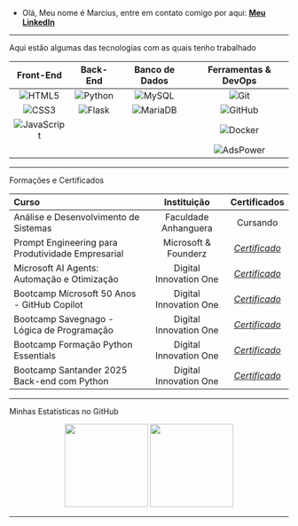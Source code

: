 - Olá,
 Meu nome é Marcius, entre em contato comigo por aqui: **[Meu LinkedIn](https://www.linkedin.com/in/marcius-ferraz/)**

---
Aqui estão algumas das tecnologias com as quais tenho trabalhado

| Front-End | Back-End | Banco de Dados | Ferramentas & DevOps |
| :---: | :---: | :---: | :---: |
| ![HTML5](https://img.shields.io/badge/-HTML5-E34F26?style=for-the-badge&logo=html5&logoColor=white) | ![Python](https://img.shields.io/badge/-Python-3776AB?style=for-the-badge&logo=python&logoColor=white) | ![MySQL](https://img.shields.io/badge/-MySQL-4479A1?style=for-the-badge&logo=mysql&logoColor=white) | ![Git](https://img.shields.io/badge/-Git-F05032?style=for-the-badge&logo=git&logoColor=white) |
| ![CSS3](https://img.shields.io/badge/-CSS3-1572B6?style=for-the-badge&logo=css3&logoColor=white) | ![Flask](https://img.shields.io/badge/-Flask-000000?style=for-the-badge&logo=flask&logoColor=white) | ![MariaDB](https://img.shields.io/badge/-MariaDB-003545?style=for-the-badge&logo=mariadb&logoColor=white) | ![GitHub](https://img.shields.io/badge/-GitHub-181717?style=for-the-badge&logo=github&logoColor=white) |
| ![JavaScript](https://img.shields.io/badge/-JavaScript-F7DF1E?style=for-the-badge&logo=javascript&logoColor=black) | | | ![Docker](https://img.shields.io/badge/-Docker-2496ED?style=for-the-badge&logo=docker&logoColor=white) |
| | | | ![AdsPower](https://img.shields.io/badge/-AdsPower-2C71F0?style=for-the-badge) |

---

Formações e Certificados

| Curso | Instituição | Certificados |
| :--- | :---: | :---: |
| Análise e Desenvolvimento de Sistemas | Faculdade Anhanguera | Cursando |
| Prompt Engineering para Produtividade Empresarial | Microsoft & Founderz | *[Certificado](https://github.com/ferrazmarcius/ferrazmarcius/blob/2ba3c2a79b2bb5428a6280a27b51d63383878e5f/assets/Prompting%20Respons%C3%A1vel%20Maximizar%20a%20IA%20no%20Neg%C3%B3cio.pdf)* |
| Microsoft AI Agents: Automação e Otimização | Digital Innovation One | *[Certificado](https://hermes.dio.me/certificates/VSMTLRF3.pdf)* |
| Bootcamp Microsoft 50 Anos - GitHub Copilot | Digital Innovation One | *[Certificado](https://hermes.dio.me/certificates/SLMCAVRL.pdf)* |
| Bootcamp Savegnago - Lógica de Programação | Digital Innovation One | *[Certificado](https://hermes.dio.me/certificates/YO3XCYYP.pdf)* |
| Bootcamp Formação Python Essentials | Digital Innovation One | *[Certificado](https://hermes.dio.me/certificates/HQOLGOA3.pdf)* |
| Bootcamp Santander 2025 Back-end com Python | Digital Innovation One | *[Certificado](https://hermes.dio.me/certificates/FXRXC86B.pdf)* |
---

Minhas Estatísticas no GitHub

<p align="center">
  <img height="150em" src="https://github-readme-stats.vercel.app/api?username=ferrazmarcius&show_icons=true&theme=dracula&include_all_commits=true&count_private=true"/>
  <img height="150em" src="https://github-readme-stats.vercel.app/api/top-langs/?username=ferrazmarcius&layout=compact&langs_count=7&theme=dracula"/>
</p>

---
